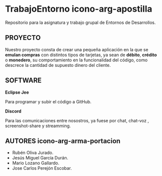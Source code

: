 # TrabajoEntorno icono-arg-apostilla
Repositorio para la asignatura y trabajo grupal de Entornos de Desarrollos.

## PROYECTO 
Nuestro proyecto consta de crear una pequeña aplicación en la que se **emulan compras** con distintos tipos de tarjetas, ya sean
de **débito**, **crédito** o **monedero**, su comportamiento en la funcionalidad del código, como descrece la
cantidad de supuesto dinero del cliente.

## SOFTWARE
**Eclipse Jee**
<p>Para programar y subir el código a GitHub.</p>

**Discord**
<p>Para las comunicaciones entre nosostros, ya fuese por chat, chat-voz , screenshot-share y streamming.</p>

## AUTORES icono-arg-arma-portacion
* Rubén Oliva Jurado.
* Jesús Miguel García Durán.
* Mario Lozano Gallardo.
* Jose Carlos Perejón Escobar.
